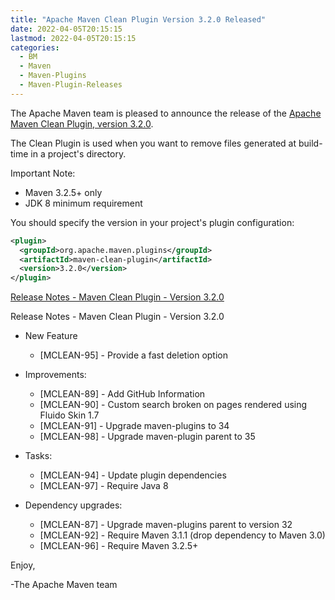 ```yaml
---
title: "Apache Maven Clean Plugin Version 3.2.0 Released"
date: 2022-04-05T20:15:15
lastmod: 2022-04-05T20:15:15
categories:
  - BM
  - Maven
  - Maven-Plugins
  - Maven-Plugin-Releases
---
```

The Apache Maven team is pleased to announce the release of the 
[Apache Maven Clean Plugin, version 3.2.0](https://maven.apache.org/plugins/maven-clean-plugin/).

The Clean Plugin is used when you want to remove files generated at build-time
in a project's directory.

Important Note:

 * Maven 3.2.5+ only
 * JDK 8 minimum requirement

You should specify the version in your project's plugin configuration:

```xml
<plugin>
  <groupId>org.apache.maven.plugins</groupId>
  <artifactId>maven-clean-plugin</artifactId>
  <version>3.2.0</version>
</plugin>
```

<!-- more -->

[Release Notes - Maven Clean Plugin - Version 3.2.0](https://issues.apache.org/jira/secure/ReleaseNote.jspa?version=12343770&styleName=Text&projectId=12317224)

Release Notes - Maven Clean Plugin - Version 3.2.0

* New Feature

  * [MCLEAN-95] - Provide a fast deletion option

* Improvements:

  * [MCLEAN-89] - Add GitHub Information
  * [MCLEAN-90] - Custom search broken on pages rendered using Fluido Skin 1.7
  * [MCLEAN-91] - Upgrade maven-plugins to 34
  * [MCLEAN-98] - Upgrade maven-plugin parent to 35

* Tasks:

  * [MCLEAN-94] - Update plugin dependencies
  * [MCLEAN-97] - Require Java 8

* Dependency upgrades:

  * [MCLEAN-87] - Upgrade maven-plugins parent to version 32
  * [MCLEAN-92] - Require Maven 3.1.1 (drop dependency to Maven 3.0)
  * [MCLEAN-96] - Require Maven 3.2.5+

Enjoy,

-The Apache Maven team
